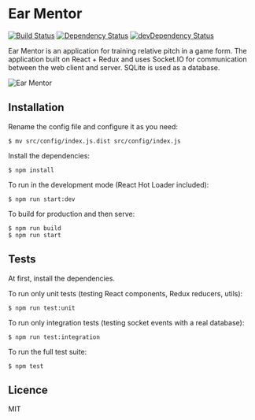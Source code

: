 Ear Mentor
==========================

[![Build Status](https://travis-ci.org/vladimirponomarev/ear-mentor-react-redux-socket.io-node.svg?branch=master)](https://travis-ci.org/vladimirponomarev/ear-mentor-react-redux-socket.io-node)
[![Dependency Status](https://david-dm.org/vladimirponomarev/ear-mentor-react-redux-socket.io-node.svg?theme=shields.io)](https://david-dm.org/vladimirponomarev/ear-mentor-react-redux-socket.io-node)
[![devDependency Status](https://david-dm.org/vladimirponomarev/ear-mentor-react-redux-socket.io-node/dev-status.svg?theme=shields.io)](https://david-dm.org/vladimirponomarev/ear-mentor-react-redux-socket.io-node#info=devDependencies)

Ear Mentor is an application for training relative pitch in a game form. The application built on React + Redux and uses Socket.IO for communication between the web client and server. SQLite is used as a database.

![Ear Mentor](https://raw.github.com/vladimirponomarev/ear-mentor-react-redux-socket.io-node/master/screenshot.png)

## Installation
Rename the config file and configure it as you need:

```
$ mv src/config/index.js.dist src/config/index.js
```

Install the dependencies:

```
$ npm install
```
    
To run in the development mode (React Hot Loader included):

```
$ npm run start:dev
```

To build for production and then serve:
    

```
$ npm run build
$ npm run start
```

## Tests
At first, install the dependencies.

To run only unit tests (testing React components, Redux reducers, utils):

```
$ npm run test:unit
```
    
To run only integration tests (testing socket events with a real database):

```
$ npm run test:integration 
```
    
To run the full test suite:

```
$ npm test
```

## Licence
MIT

